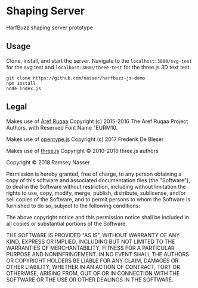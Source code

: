 Shaping Server
==============

HarfBuzz shaping server prototype

Usage
-----

Clone, install, and start the server. Navigate to the `localhost:3000/svg-test` for the svg test and `localhost:3000/three-test` for the three.js 3D text test.

```
git clone https://github.com/nasser/harfbuzz-js-demo
npm install
node index.js
```

Legal
-----

Makes use of [Aref Ruqaa](https://github.com/alif-type/aref-ruqaa) Copyright (c) 2015-2016 The Aref Ruqaa Project Authors, with Reserved Font Name "EURM10.

Makes use of [opentype.js](https://github.com/nodebox/opentype.js) Copyright (c) 2017 Frederik De Bleser

Makes use of [three.js](https://github.com/mrdoob/three.js) Copyright © 2010-2018 three.js authors

Copyright © 2018 Ramsey Nasser

Permission is hereby granted, free of charge, to any person obtaining a copy of this software and associated documentation files (the "Software"), to deal in the Software without restriction, including without limitation the rights to use, copy, modify, merge, publish, distribute, sublicense, and/or sell copies of the Software, and to permit persons to whom the Software is furnished to do so, subject to the following conditions:

The above copyright notice and this permission notice shall be included in all copies or substantial portions of the Software.

THE SOFTWARE IS PROVIDED "AS IS", WITHOUT WARRANTY OF ANY KIND, EXPRESS OR IMPLIED, INCLUDING BUT NOT LIMITED TO THE WARRANTIES OF MERCHANTABILITY, FITNESS FOR A PARTICULAR PURPOSE AND NONINFRINGEMENT. IN NO EVENT SHALL THE AUTHORS OR COPYRIGHT HOLDERS BE LIABLE FOR ANY CLAIM, DAMAGES OR OTHER LIABILITY, WHETHER IN AN ACTION OF CONTRACT, TORT OR OTHERWISE, ARISING FROM, OUT OF OR IN CONNECTION WITH THE SOFTWARE OR THE USE OR OTHER DEALINGS IN THE SOFTWARE.